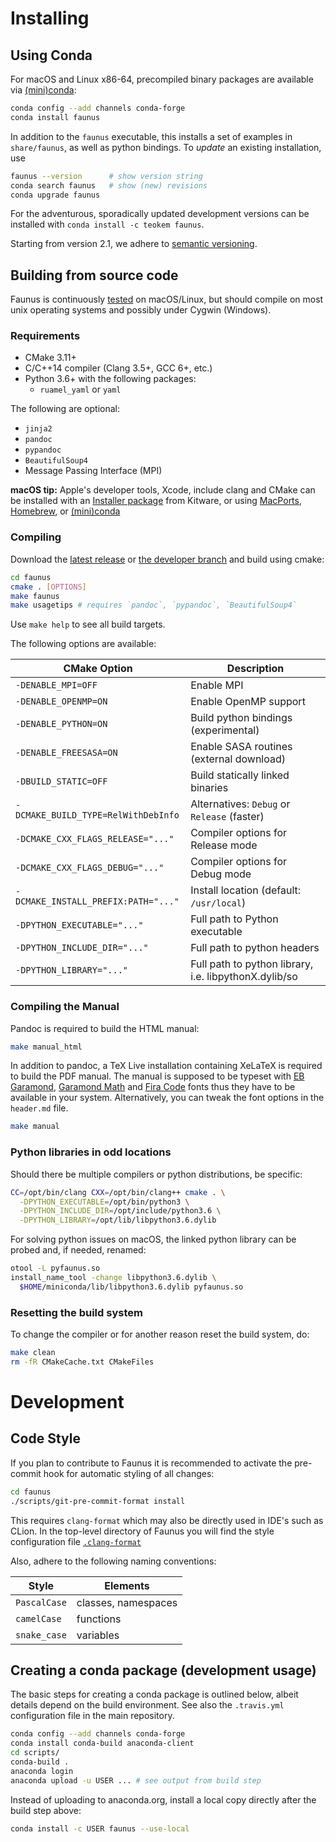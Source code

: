 # Installing

## Using Conda

For macOS and Linux x86-64, precompiled binary packages are available
via [(mini)conda](https://conda.io/docs/user-guide/install/index.html):

~~~ bash
conda config --add channels conda-forge
conda install faunus
~~~

In addition to the `faunus` executable, this installs a set of examples in `share/faunus`,
as well as python bindings.
To _update_ an existing installation, use

~~~ bash
faunus --version      # show version string
conda search faunus   # show (new) revisions
conda upgrade faunus
~~~

For the adventurous, sporadically updated development versions can be installed with `conda install -c teokem faunus`. 

Starting from version 2.1, we adhere to [semantic versioning](https://semver.org).

## Building from source code

Faunus is continuously [tested](https://travis-ci.org/mlund/faunus) on macOS/Linux,
but should compile on most unix operating systems and possibly under Cygwin (Windows).

### Requirements

- CMake 3.11+
- C/C++14 compiler (Clang 3.5+, GCC 6+, etc.)
- Python 3.6+ with the following packages:
  - `ruamel_yaml` or `yaml`

The following are optional:

- `jinja2`
- `pandoc`
- `pypandoc`
- `BeautifulSoup4`
- Message Passing Interface (MPI)

**macOS tip:**
Apple's developer tools, Xcode, include clang and
CMake can be installed with an
[Installer package](https://cmake.org/download) from Kitware, or using
[MacPorts](http://www.macports.org),
[Homebrew](https://brew.sh), or
[(mini)conda](https://conda.io/docs/user-guide/install/index.html)

### Compiling

Download the [latest release](https://github.com/mlund/faunus/releases/latest)
or [the developer branch](https://github.com/mlund/faunus/archive/master.zip)
and build using cmake:

~~~ bash
cd faunus
cmake . [OPTIONS]
make faunus
make usagetips # requires `pandoc`, `pypandoc`, `BeautifulSoup4`
~~~

Use `make help` to see all build targets.

The following options are available:

CMake Option                         | Description
------------------------------------ | ---------------------------------------
`-DENABLE_MPI=OFF`                   | Enable MPI
`-DENABLE_OPENMP=ON`                 | Enable OpenMP support
`-DENABLE_PYTHON=ON`                 | Build python bindings (experimental)
`-DENABLE_FREESASA=ON`               | Enable SASA routines (external download)
`-DBUILD_STATIC=OFF`                 | Build statically linked binaries
`-DCMAKE_BUILD_TYPE=RelWithDebInfo`  | Alternatives: `Debug` or `Release` (faster)
`-DCMAKE_CXX_FLAGS_RELEASE="..."`    | Compiler options for Release mode
`-DCMAKE_CXX_FLAGS_DEBUG="..."`      | Compiler options for Debug mode
`-DCMAKE_INSTALL_PREFIX:PATH="..."`  | Install location (default: `/usr/local`)
`-DPYTHON_EXECUTABLE="..."`          | Full path to Python executable
`-DPYTHON_INCLUDE_DIR="..."`         | Full path to python headers
`-DPYTHON_LIBRARY="..."`             | Full path to python library, i.e. libpythonX.dylib/so

### Compiling the Manual

Pandoc is required to build the HTML manual: 

~~~ bash
make manual_html
~~~

In addition to pandoc, a TeX Live installation containing XeLaTeX is required to build the PDF manual.
The manual is supposed to be typeset with
[EB Garamond](https://github.com/octaviopardo/EBGaramond12/tree/master/fonts/otf),
[Garamond Math](https://github.com/YuanshengZhao/Garamond-Math/blob/master/Garamond-Math.otf) and
[Fira Code](https://github.com/tonsky/FiraCode/releases/download/2/FiraCode_2.zip)
fonts thus they have to be available in your system. Alternatively, you can tweak the font options
in the `header.md` file.

~~~ bash
make manual
~~~

### Python libraries in odd locations

Should there be multiple compilers or python distributions, be specific:

~~~ bash
CC=/opt/bin/clang CXX=/opt/bin/clang++ cmake . \
  -DPYTHON_EXECUTABLE=/opt/bin/python3 \
  -DPYTHON_INCLUDE_DIR=/opt/include/python3.6 \
  -DPYTHON_LIBRARY=/opt/lib/libpython3.6.dylib
~~~

For solving python issues on macOS, the linked python library can be probed and,
if needed, renamed:

~~~ bash
otool -L pyfaunus.so
install_name_tool -change libpython3.6.dylib \
  $HOME/miniconda/lib/libpython3.6.dylib pyfaunus.so
~~~

### Resetting the build system

To change the compiler or for another reason reset the build system, do:

~~~ bash
make clean
rm -fR CMakeCache.txt CMakeFiles
~~~

# Development

## Code Style

If you plan to contribute to Faunus it is recommended to activate the
pre-commit hook for automatic styling of all changes:

``` bash
cd faunus
./scripts/git-pre-commit-format install
```

This requires `clang-format` which may also be directly used in IDE's
such as CLion. In the top-level directory of Faunus you will find
the style configuration file [`.clang-format`](https://github.com/mlund/faunus/blob/master/.clang-format)

Also, adhere to the following naming conventions:

Style        | Elements
------------ | -------------------------
`PascalCase` | classes, namespaces
`camelCase`  | functions
`snake_case` | variables


## Creating a conda package (development usage)

The basic steps for creating a conda package is outlined below, albeit
details depend on the build environment. See also the `.travis.yml`
configuration file in the main repository.

~~~ bash
conda config --add channels conda-forge
conda install conda-build anaconda-client
cd scripts/
conda-build .
anaconda login
anaconda upload -u USER ... # see output from build step
~~~

Instead of uploading to anaconda.org, install a local copy directly after the build step above:

~~~ bash
conda install -c USER faunus --use-local
~~~

